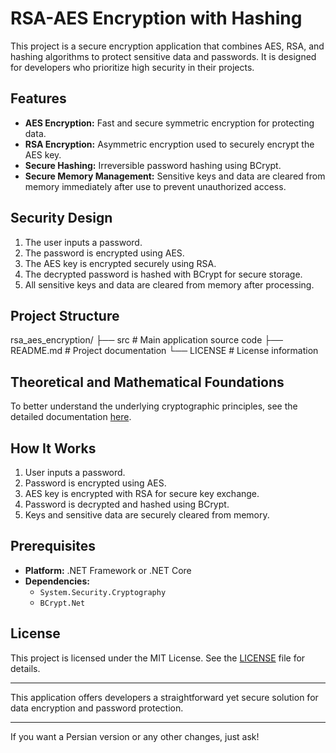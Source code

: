 # RSA-AES Encryption with Hashing

This project is a secure encryption application that combines AES, RSA, and hashing algorithms to protect sensitive data and passwords. It is designed for developers who prioritize high security in their projects.

## Features

- **AES Encryption:** Fast and secure symmetric encryption for protecting data.
- **RSA Encryption:** Asymmetric encryption used to securely encrypt the AES key.
- **Secure Hashing:** Irreversible password hashing using BCrypt.
- **Secure Memory Management:** Sensitive keys and data are cleared from memory immediately after use to prevent unauthorized access.

## Security Design

1. The user inputs a password.  
2. The password is encrypted using AES.  
3. The AES key is encrypted securely using RSA.  
4. The decrypted password is hashed with BCrypt for secure storage.  
5. All sensitive keys and data are cleared from memory after processing.

## Project Structure

rsa_aes_encryption/
├── src # Main application source code
├── README.md # Project documentation
└── LICENSE # License information

## Theoretical and Mathematical Foundations

To better understand the underlying cryptographic principles, see the detailed documentation [here](https://github.com/Asma-Jamshidian2007/Cryptex/blob/main/src/Theoretical%20and%20Mathematical%20Foundations.md).

## How It Works

1. User inputs a password.  
2. Password is encrypted using AES.  
3. AES key is encrypted with RSA for secure key exchange.  
4. Password is decrypted and hashed using BCrypt.  
5. Keys and sensitive data are securely cleared from memory.

## Prerequisites

- **Platform:** .NET Framework or .NET Core  
- **Dependencies:**  
  - `System.Security.Cryptography`  
  - `BCrypt.Net`  

## License

This project is licensed under the MIT License. See the [LICENSE](LICENSE) file for details.

---

This application offers developers a straightforward yet secure solution for data encryption and password protection.

---

If you want a Persian version or any other changes, just ask!

